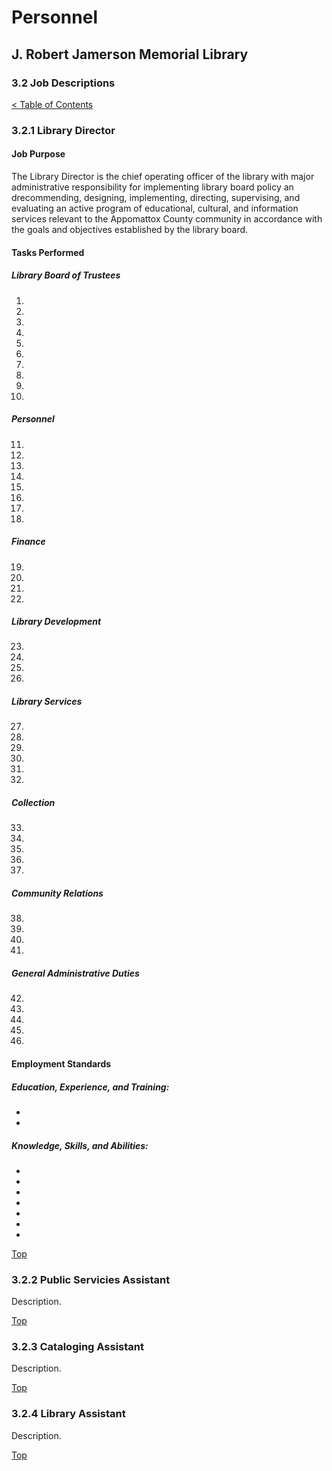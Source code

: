 [0]: ../README.md
[3.2]: job-descriptions.md

# Personnel
## J. Robert Jamerson Memorial Library
### 3.2 Job Descriptions
[< Table of Contents][0]

### 3.2.1 Library Director

#### Job Purpose

The Library Director is the chief operating officer of the library with major administrative responsibility for implementing library board policy an drecommending, designing, implementing, directing, supervising, and evaluating an active program of educational, cultural, and information services relevant to the Appomattox County community in accordance with the goals and objectives established by the library board.

#### Tasks Performed

##### Library Board of Trustees

1. 
2. 
3. 
4. 
5. 
6. 
7. 
8. 
9. 
10. 
##### Personnel

11. 
12. 
13. 
14. 
15. 
16. 
17. 
18. 

##### Finance

19. 
20. 
21. 
22. 

##### Library Development

23. 
24. 
25. 
26. 

##### Library Services

27. 
28. 
29. 
30. 
31. 
32. 

##### Collection

33. 
34. 
35. 
36. 
37. 

##### Community Relations

38. 
39. 
40. 
41. 

##### General Administrative Duties

42. 
43. 
44. 
45. 
46. 

#### Employment Standards

##### Education, Experience, and Training:

* 
* 

##### Knowledge, Skills, and Abilities:

* 
* 
* 
* 
* 
* 
* 

[Top][3.2]

### 3.2.2 Public Servicies Assistant
Description.

[Top][3.2]

### 3.2.3 Cataloging Assistant
Description.

[Top][3.2]

### 3.2.4 Library Assistant
Description.

[Top][3.2]